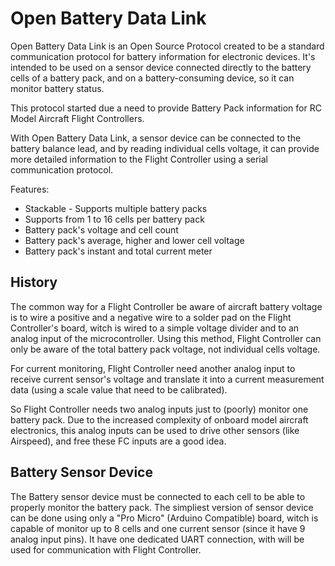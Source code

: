 # Open Battery Data Link
Open Battery Data Link is an Open Source Protocol created to be a standard communication protocol for battery information for electronic devices. It's intended to be used on a sensor device connected directly to the battery cells of a battery pack, and on a battery-consuming device, so it can monitor battery status.

This protocol started due a need to provide Battery Pack information for RC Model Aircraft Flight Controllers. 

With Open Battery Data Link, a sensor device can be connected to the battery balance lead, and by reading individual cells voltage, it can provide more detailed information to the Flight Controller using a serial communication protocol.

Features:
- Stackable - Supports multiple battery packs
- Supports from 1 to 16 cells per battery pack
- Battery pack's voltage and cell count
- Battery pack's average, higher and lower cell voltage
- Battery pack's instant and total current meter

## History
The common way for a Flight Controller be aware of aircraft battery voltage is to wire a positive and a negative wire to a solder pad on the Flight Controller's board, witch is wired to a simple voltage divider and to an analog input of the microcontroller. Using this method, Flight Controller can only be aware of the total battery pack voltage, not individual cells voltage.

For current monitoring, Flight Controller need another analog input to receive current sensor's voltage and translate it into a current measurement data (using a scale value that need to be calibrated).

So Flight Controller needs two analog inputs just to (poorly) monitor one battery pack. Due to the increased complexity of onboard model aircraft electronics, this analog inputs can be used to drive other sensors (like Airspeed), and free these FC inputs are a good idea.

## Battery Sensor Device
The Battery sensor device must be connected to each cell to be able to properly monitor the battery pack. The simpliest version of sensor device can be done using only a "Pro Micro" (Arduino Compatible) board, witch is capable of monitor up to 8 cells and one current sensor (since it have 9 analog input pins). It have one dedicated UART connection, with will be used for communication with Flight Controller.

